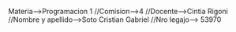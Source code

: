 Materia-->Programacion 1
//Comision-->4
//Docente-->Cintia Rigoni
//Nombre y apellido-->Soto Cristian Gabriel
//Nro legajo--> 53970
